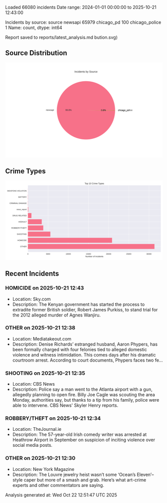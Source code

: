 
Loaded 66080 incidents
Date range: 2024-01-01 00:00:00 to 2025-10-21 12:43:00

Incidents by source:
source
newsapi           65979
chicago_pd          100
chicago_police        1
Name: count, dtype: int64

Report saved to reports/latest_analysis.md
bution.svg)

## Source Distribution
![Source Distribution](images/source_distribution.svg)

## Crime Types
![Crime Types](images/crime_types.svg)

## Recent Incidents

### HOMICIDE on 2025-10-21 12:43
- Location: Sky.com
- Description: The Kenyan government has started the process to extradite former British soldier, Robert James Purkiss, to stand trial for the 2012 alleged murder of Agnes Wanjiru.


### OTHER on 2025-10-21 12:38
- Location: Mediatakeout.com
- Description: Denise Richards’ estranged husband, Aaron Phypers, has been formally charged with four felonies tied to alleged domestic violence and witness intimidation. This comes days after his dramatic courtroom arrest. According to court documents, Phypers faces two fe…


### SHOOTING on 2025-10-21 12:35
- Location: CBS News
- Description: Police say a man went to the Atlanta airport with a gun, allegedly planning to open fire. Billy Joe Cagle was scouting the area Monday, authorities say, but thanks to a tip from his family, police were able to intervene. CBS News' Skyler Henry reports.


### ROBBERY/THEFT on 2025-10-21 12:34
- Location: TheJournal.ie
- Description: The 57-year-old Irish comedy writer was arrested at Heathrow Airport in September on suspicion of inciting violence over social media posts.


### OTHER on 2025-10-21 12:30
- Location: New York Magazine
- Description: The Louvre jewelry heist wasn’t some ‘Ocean’s Eleven’–style caper but more of a smash and grab. Here’s what art-crime experts and other commentators are saying.

Analysis generated at: Wed Oct 22 12:51:47 UTC 2025
